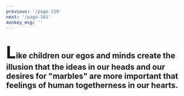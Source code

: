 ```yaml
---
previous: '/page-159'
next: '/page-161'
monkey_msg: ''
---
```


## <span style="font-size:47px;">L</span>ike children our egos and minds create the illusion that the ideas in our heads and our desires for "marbles" are more important that feelings of human togetherness in our hearts.
